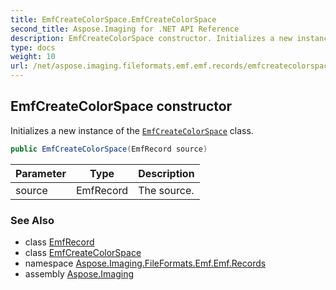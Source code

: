 ```yaml
---
title: EmfCreateColorSpace.EmfCreateColorSpace
second_title: Aspose.Imaging for .NET API Reference
description: EmfCreateColorSpace constructor. Initializes a new instance of the EmfCreateColorSpace class
type: docs
weight: 10
url: /net/aspose.imaging.fileformats.emf.emf.records/emfcreatecolorspace/emfcreatecolorspace/
---
```

## EmfCreateColorSpace constructor

Initializes a new instance of the [`EmfCreateColorSpace`](../) class.

```csharp
public EmfCreateColorSpace(EmfRecord source)
```

| Parameter | Type | Description |
| --- | --- | --- |
| source | EmfRecord | The source. |

### See Also

* class [EmfRecord](../../emfrecord/)
* class [EmfCreateColorSpace](../)
* namespace [Aspose.Imaging.FileFormats.Emf.Emf.Records](../../emfcreatecolorspace/)
* assembly [Aspose.Imaging](../../../)


